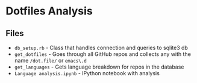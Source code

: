 # Dotfiles Analysis

## Files

* `db_setup.rb` - Class that handles connection and queries to sqlite3 db
* `get_dotfiles` - Goes through all GitHub repos and collects any with the name
`/dot.file/` or `emacs\.d`
* `get_languages` - Gets language breakdown for repos in the database
* `Language analysis.ipynb` - IPython notebook with analysis
